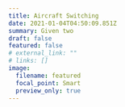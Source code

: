 ```yaml
---
title: Aircraft Switching
date: 2021-01-04T04:50:09.851Z
summary: Given two
draft: false
featured: false
# external_link: ""
# links: []
image:
  filename: featured
  focal_point: Smart
  preview_only: true
---
```

